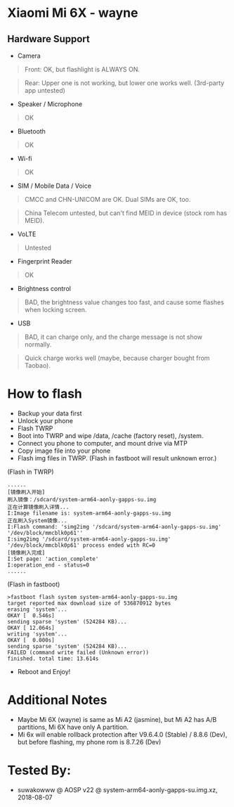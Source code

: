 # Xiaomi Mi 6X - wayne

## Hardware Support

* Camera
> Front: OK, but flashlight is ALWAYS ON.

> Rear: Upper one is not working, but lower one works well. (3rd-party app untested)

* Speaker / Microphone
> OK

* Bluetooth
> OK

* Wi-fi
> OK

* SIM / Mobile Data / Voice
>CMCC and CHN-UNICOM are OK. Dual SIMs are OK, too.

>China Telecom untested, but can't find MEID in device (stock rom has MEID).

* VoLTE
> Untested

* Fingerprint Reader
> OK

* Brightness control
> BAD, the brightness value changes too fast, and cause some flashes when locking screen.

* USB
> BAD, it can charge only, and the charge message is not show normally.

>Quick charge works well (maybe, because charger bought from Taobao).

# How to flash
* Backup your data first
* Unlock your phone
* Flash TWRP
* Boot into TWRP and wipe /data, /cache (factory reset), /system.
* Connect you phone to computer, and mount drive via MTP
* Copy image file into your phone
* Flash img files in TWRP. (Flash in fastboot will result unknown error.)

(Flash in TWRP)

````
......
[镜像刷入开始]
刷入镜像：/sdcard/system-arm64-aonly-gapps-su.img
正在计算镜像刷入详情...
I:Image filename is: system-arm64-aonly-gapps-su.img
正在刷入System镜像...
I:Flash command: 'simg2img '/sdcard/system-arm64-aonly-gapps-su.img' '/dev/block/mmcblk0p61''
I:simg2img '/sdcard/system-arm64-aonly-gapps-su.img' '/dev/block/mmcblk0p61' process ended with RC=0
[镜像刷入完成]
I:Set page: 'action_complete'
I:operation_end - status=0
......
````
(Flash in fastboot)

````
>fastboot flash system system-arm64-aonly-gapps-su.img
target reported max download size of 536870912 bytes
erasing 'system'...
OKAY [  0.546s]
sending sparse 'system' (524284 KB)...
OKAY [ 12.064s]
writing 'system'...
OKAY [  0.000s]
sending sparse 'system' (524284 KB)...
FAILED (command write failed (Unknown error))
finished. total time: 13.614s
````
* Reboot and Enjoy!

# Additional Notes
* Maybe Mi 6X (wayne) is same as Mi A2 (jasmine), but Mi A2 has A/B partitions, Mi 6X have only A partition.
* Mi 6x will enable rollback protection after V9.6.4.0 (Stable) / 8.8.6 (Dev), but before flashing, my phone rom is 8.7.26 (Dev)

# Tested By:
* suwakowww @ AOSP v22 @ system-arm64-aonly-gapps-su.img.xz, 2018-08-07